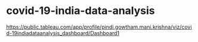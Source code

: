 # covid-19-india-data-analysis
https://public.tableau.com/app/profile/pindi.gowtham.mani.krishna/viz/covid-19indiadataanalysis_dashboard/Dashboard1 
